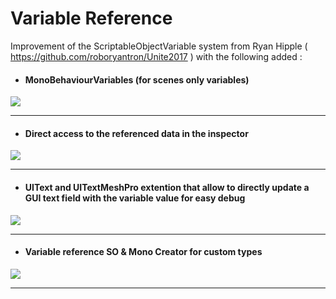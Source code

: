 # Variable Reference

Improvement of the ScriptableObjectVariable system from Ryan Hipple ( https://github.com/roboryantron/Unite2017 ) with the following added :

 - #### MonoBehaviourVariables (for scenes only variables)
 
 ![](https://user-images.githubusercontent.com/17100561/141495909-8ad921d2-c918-42fc-a1ac-2cb2aa8ccd54.PNG)

------------

 - #### Direct access to the referenced data in the inspector
 
  ![](https://user-images.githubusercontent.com/17100561/141495073-4ecc0a29-7be8-4a84-9a57-e17c72fe9d3c.PNG)

------------

 - #### UIText and UITextMeshPro extention that allow to directly update a GUI text field with the variable value for easy debug
 
  ![](https://user-images.githubusercontent.com/17100561/141495196-b9d456e4-9d1c-4a5c-85a9-a2b6d8c226eb.PNG)

------------

 - #### Variable reference SO & Mono Creator for custom types
 
  ![](https://user-images.githubusercontent.com/17100561/141495268-1dda9609-bd84-4bf4-8e84-bb75c20ff9ef.PNG)
  
------------

